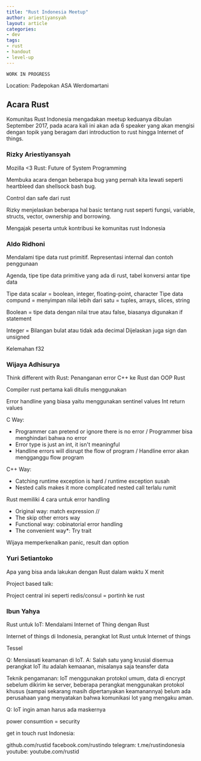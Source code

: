 ```yaml
---
title: "Rust Indonesia Meetup"
author: ariestiyansyah
layout: article
categories:
- dev
tags:
- rust
- handout
- level-up
---
```


`WORK IN PROGRESS`

Location: Padepokan ASA Werdomartani

## Acara Rust

Komunitas Rust Indonesia mengadakan meetup keduanya dibulan September 2017, pada acara kali ini akan ada 6 speaker yang akan mengisi dengan topik yang beragam dari introduction to rust hingga Internet of things.

### Rizky Ariestiyansyah
Mozilla <3 Rust: Future of System Programming

Membuka acara dengan beberapa bug yang pernah kita lewati seperti heartbleed dan shellsock bash bug.

Control dan safe dari rust

Rizky menjelaskan beberapa hal basic tentang rust seperti fungsi, variable, structs, vector, ownership and borrowing.

Mengajak peserta untuk kontribusi ke komunitas rust Indonesia


### Aldo Ridhoni
Mendalami tipe data rust primitif. Representasi internal dan contoh penggunaan

Agenda, tipe tipe data primitive yang ada di rust, tabel konversi antar tipe data

Tipe data scalar = boolean, integer, floating-point, character
Tipe data compund = menyimpan nilai lebih dari satu = tuples, arrays, slices, string

Boolean = tipe data dengan nilai true atau false, biasanya digunakan if statement

Integer = Bilangan bulat atau tidak ada decimal
Dijelaskan juga sign dan unsigned 

Kelemahan f32 

### Wijaya Adhisurya
Think different with Rust: Penanganan error C++ ke Rust dan OOP Rust

Compiler rust pertama kali ditulis menggunakan 

Error handline yang biasa yaitu menggunakan sentinel values
Int return values


C Way:
- Programmer can pretend or ignore there is no error / Programmer bisa menghindari bahwa no error
-  Error type is just an int, it isn't meaningful
-  Handline errors will disrupt the flow of program / Handline error akan mengganggu flow program

C++ Way:
- Catching runtime exception is hard / runtime exception susah
- Nested calls makes it more complicated  nested call terlalu rumit


Rust memiliki 4 cara untuk error handling
- Original way: match expression // 
- The skip other errors way
- Functional way: cobinatorial error handling
- The convenient way*: Try trait

Wijaya memperkenalkan panic, result dan option


### Yuri Setiantoko
Apa yang bisa anda lakukan dengan Rust dalam waktu X menit

Project based talk: 

Project central ini seperti redis/consul = portinh ke rust



### Ibun Yahya
Rust untuk IoT: Mendalami Internet of Thing dengan Rust

Internet of things di Indonesia, perangkat Iot
Rust untuk Internet of things

Tessel


Q: Mensiasati keamanan di IoT.
A: Salah satu yang krusial disemua perangkat IoT itu adalah kemaanan, misalanya saja teansfer data

Teknik pengamanan: IoT menggunakan protokol umum, data di encrypt sebelum dikirim ke server, beberapa perangkat menggunakan protokol khusus (sampai sekarang masih dipertanyakan keamanannya) belum ada perusahaan yang menyatakan bahwa komunikasi Iot yang mengaku aman.

Q: IoT ingin aman harus ada maskernya

power consumtion = security

get in touch rust Indonesia:

github.com/rustid
facebook.com/rustindo
telegram: t.me/rustindonesia
youtube: youtube.com/rustid